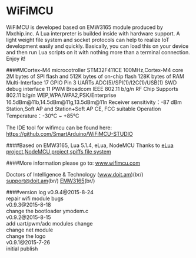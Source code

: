 
# **WiFiMCU** #
WiFiMCU is developed based on EMW3165 module produced by Mxchip.inc. A Lua interpreter is builded inside with hardware support. A light weight file system and socket protocols can help to realize IoT development easily and quickly. Basically, you can load this on your device and then run Lua scripts on it with nothing more than a terminal connection. Enjoy it!

####MCortex-M4 microcotroller
STM32F411CE
100MHz,Cortex-M4 core
2M bytes of SPI flash and 512K bytes of on-chip flash
128K bytes of RAM
Multi-Interface
17 GPIO Pin
3 UARTs
ADC(5)/SPI(1)/I2C(1)/USB(1)
SWD debug interface
11 PWM
Broadcom IEEE 802.11 b/g/n RF Chip
Supports 802.11 b/g/n
WEP,WPA/WPA2,PSK/Enterprise
16.5dBm@11b,14.5dBm@11g,13.5dBm@11n
Receiver sensitivity：-87 dBm
Station,Soft AP and Station+Soft AP
CE,  FCC  suitable
Operation Temperature：-30℃ ~ +85℃


The IDE tool for wifimcu can be found here:
https://github.com/SmartArduino/WiFiMCU-STUDIO

####Based on EMW3165, Lua 5.1.4, eLua, NodeMCU
Thanks to [eLua project](https://github.com/elua/elua),[NodeMCU project](https://github.com/nodemcu/nodemcu-firmware),[spiffs file system](https://github.com/pellepl/spiffs)<br/>

####More information please go to: www.wifimcu.com<br/>

Doctors of Intelligence & Technology (www.doit.am)(br/)
support@doit.am(br/)
[EMW3165](http://www.smartarduino.com)(br/)

####version log
v0.9.4@2015-8-24<br/>
repair wifi module bugs<br/>
v0.9.3@2015-8-18<br/>
change the bootloader ymodem.c<br/>
v0.9.2@2015-8-15<br/>
add uart/pwm/adc modules change<br/>
change net module<br/>
change the logo<br/>
v0.9.1@2015-7-26<br/>
initial publish<br/>
